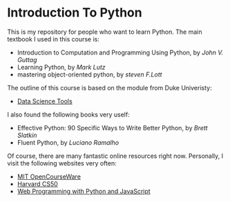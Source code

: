 # Introduction To Python

This is my repository for people who want to learn Python. The main textbook I used in this course is:

* Introduction to Computation and Programming Using Python, by *John V. Guttag*
* Learning Python, by *Mark Lutz*
* mastering object-oriented python, by *steven F.Lott*


The outline of this course is based on the module from Duke Univeristy:

* [Data Science Tools](http://people.duke.edu/~ccc14/bios-821-2017/index.html)

I also found the following books very uself:

* Effective Python: 90 Specific Ways to Write Better Python, by *Brett Slatkin*
* Fluent Python, by *Luciano Ramalho*

Of course, there are many fantastic online resources right now. Personally, I visit the following websites very often:

* [MIT OpenCourseWare](https://ocw.mit.edu/courses/electrical-engineering-and-computer-science/6-0001-introduction-to-computer-science-and-programming-in-python-fall-2016/)
* [Harvard CS50](https://cs50.harvard.edu/x/2020/)
* [Web Programming with Python and JavaScript](https://cs50.harvard.edu/web/2018/)
